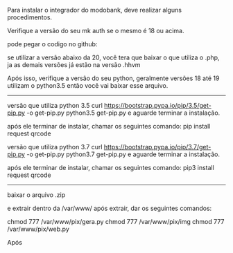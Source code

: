 Para instalar o integrador do modobank, deve realizar alguns procedimentos.


Verifique a versão do seu mk auth se o mesmo é 18 ou acima.

pode pegar o codigo no github:


se utilizar a versão abaixo da 20, você tera que baixar o que utiliza o .php, ja as demais versões já estão na versão .hhvm



Após isso, verifique a versão do seu python, geralmente versões 18 até 19 utilizam o python3.5
então você vai baixar esse arquivo.

******************************************************************************
versão que utiliza python 3.5
curl https://bootstrap.pypa.io/pip/3.5/get-pip.py -o get-pip.py
python3.5 get-pip.py
e aguarde terminar a instalação.

após ele terminar de instalar, chamar os seguintes comando:
pip install request qrcode



versão que utiliza python 3.7
curl https://bootstrap.pypa.io/pip/3.7/get-pip.py -o get-pip.py
python3.7 get-pip.py
e aguarde terminar a instalação.

após ele terminar de instalar, chamar os seguintes comando:
pip3 install request qrcode

********************************************************************************


baixar o arquivo .zip 


e extrair dentro da /var/www/
após extrair, dar os seguintes comandos:

chmod 777 /var/www/pix/gera.py
chmod 777 /var/www/pix/img
chmod 777 /var/www/pix/web.py


Após 
